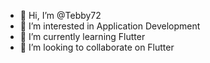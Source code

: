 - 👋 Hi, I’m @Tebby72
- 👀 I’m interested in Application Development
- 🌱 I’m currently learning Flutter
- 💞️ I’m looking to collaborate on Flutter

<!---
Tebby72/Tebby72 is a ✨ special ✨ repository because its `README.md` (this file) appears on your GitHub profile.
You can click the Preview link to take a look at your changes.
--->
